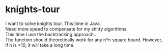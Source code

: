 # knights-tour

I want to solve knights tour. This time in Java.  
Need more speed to compensate for my shitty algorithms.  
This time I use the backtracking approach..  
The function should theoretically work for any n*n square board. However, if n is >10, it will take a long time.
